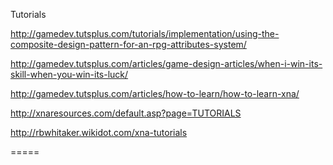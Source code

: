 Tutorials

http://gamedev.tutsplus.com/tutorials/implementation/using-the-composite-design-pattern-for-an-rpg-attributes-system/

http://gamedev.tutsplus.com/articles/game-design-articles/when-i-win-its-skill-when-you-win-its-luck/

http://gamedev.tutsplus.com/articles/how-to-learn/how-to-learn-xna/

http://xnaresources.com/default.asp?page=TUTORIALS

http://rbwhitaker.wikidot.com/xna-tutorials


=====